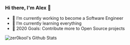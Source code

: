 ### Hi there, I'm Alex 👋

- 🔭 I’m currently working to become a Software Engineer
- 🌱 I’m currently learning everything 
- 🥅 2020 Goals: Contribute more to Open Source projects



<img align="left" alt="zer0kool's Github Stats" src="https://github-readme-stats.codestackr.vercel.app/api?username=zer0kool&show_icons=true&hide_border=true" />


[website]: https://wavook.com
